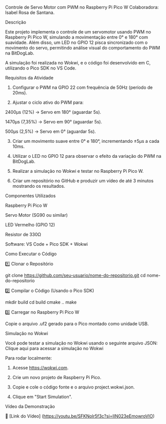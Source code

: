 Controle de Servo Motor com PWM no Raspberry Pi Pico W
Colaboradora: Isabel Rosa de Santana. 

Descrição

Este projeto implementa o controle de um servomotor usando PWM no Raspberry Pi Pico W, simulando a movimentação entre 0° e 180° com suavidade. Além disso, um LED no GPIO 12 pisca sincronizado com o movimento do servo, permitindo análise visual do comportamento do PWM na BitDogLab.

A simulação foi realizada no Wokwi, e o código foi desenvolvido em C, utilizando o Pico SDK no VS Code.


Requisitos da Atividade

1. Configurar o PWM na GPIO 22 com frequência de 50Hz (período de 20ms).


2. Ajustar o ciclo ativo do PWM para:

2400µs (12%) → Servo em 180° (aguardar 5s).

1470µs (7,35%) → Servo em 90° (aguardar 5s).

500µs (2,5%) → Servo em 0° (aguardar 5s).



3. Criar um movimento suave entre 0° e 180°, incrementando ±5µs a cada 10ms.


4. Utilizar o LED no GPIO 12 para observar o efeito da variação do PWM na BitDogLab.


5. Realizar a simulação no Wokwi e testar no Raspberry Pi Pico W.


6. Criar um repositório no GitHub e produzir um vídeo de até 3 minutos mostrando os resultados.

Componentes Utilizados

Raspberry Pi Pico W

Servo Motor (SG90 ou similar)

LED Vermelho (GPIO 12)

Resistor de 330Ω

Software: VS Code + Pico SDK + Wokwi

Como Executar o Código

1️⃣ Clonar o Repositório

git clone https://github.com/seu-usuario/nome-do-repositorio.git
cd nome-do-repositorio

2️⃣ Compilar o Código (Usando o Pico SDK)

mkdir build
cd build
cmake ..
make

3️⃣ Carregar no Raspberry Pi Pico W

Copie o arquivo .uf2 gerado para o Pico montado como unidade USB.

Simulação no Wokwi

Você pode testar a simulação no Wokwi usando o seguinte arquivo JSON:
Clique aqui para acessar a simulação no Wokwi

Para rodar localmente:

1. Acesse https://wokwi.com.


2. Crie um novo projeto de Raspberry Pi Pico.


3. Copie e cole o código fonte e o arquivo project.wokwi.json.


4. Clique em "Start Simulation".

Vídeo da Demonstração

🔗 [Link do Vídeo]  (https://youtu.be/SFKNolr5f3c?si=IIN023eEmowroVIO)

